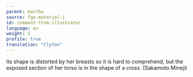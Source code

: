 ```yaml
---
parent: martha
source: fgo-material-i
id: comment-from-illustrator
language: en
weight: 5
profile: true
translation: "Clyton"
---
```


Its shape is distorted by her breasts so it is hard to comprehend, but the exposed section of her torso is in the shape of a cross. (Sakamoto Mineji)
